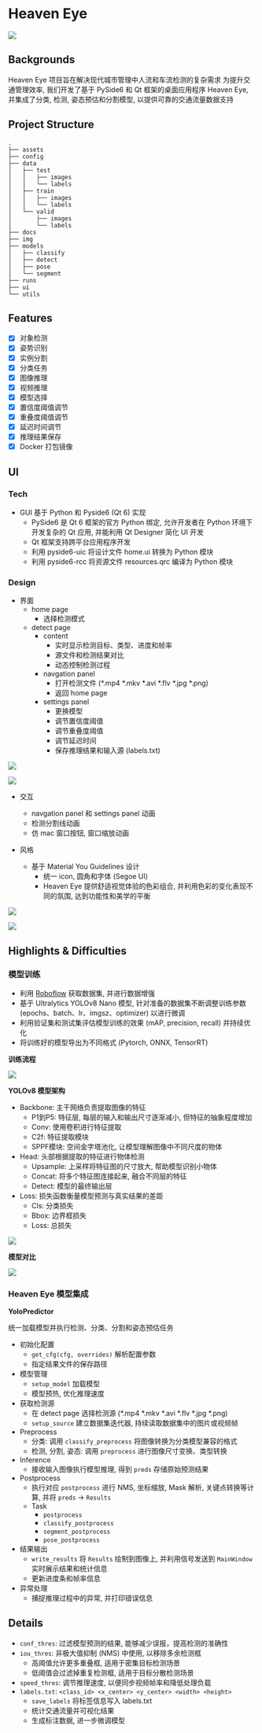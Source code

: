 # Heaven Eye

![](/assets/test.gif)

## Backgrounds

Heaven Eye 项目旨在解决现代城市管理中人流和车流检测的复杂需求
为提升交通管理效率, 我们开发了基于 PySide6 和 Qt 框架的桌面应用程序 Heaven Eye, 并集成了分类, 检测, 姿态预估和分割模型, 以提供可靠的交通流量数据支持

## Project Structure

```shell
.
├── assets
├── config
├── data
│   ├── test
│   │   ├── images
│   │   └── labels
│   ├── train
│   │   ├── images
│   │   └── labels
│   └── valid
│       ├── images
│       └── labels
├── docs
├── img
├── models
│   ├── classify
│   ├── detect
│   ├── pose
│   └── segment
├── runs
├── ui
└── utils
```
## Features

- [x] 对象检测
- [x] 姿势识别
- [x] 实例分割
- [x] 分类任务
- [x] 图像推理
- [x] 视频推理
- [x] 模型选择
- [x] 置信度阈值调节
- [x] 重叠度阈值调节
- [x] 延迟时间调节
- [x] 推理结果保存
- [x] Docker 打包镜像 

## UI 

### Tech

- GUI 基于 Python 和 Pyside6 (Qt 6) 实现
  - PySide6 是 Qt 6 框架的官方 Python 绑定, 允许开发者在 Python 环境下开发复杂的 Qt 应用, 并能利用 Qt Designer 简化 UI 开发
  - Qt 框架支持跨平台应用程序开发
  - 利用 pyside6-uic 将设计文件 home.ui 转换为 Python 模块
  - 利用 pyside6-rcc 将资源文件 resources.qrc 编译为 Python 模块

### Design

- 界面
  - home page
    - 选择检测模式
  - detect page
    - content
      - 实时显示检测目标、类型、进度和帧率
      - 源文件和检测结果对比
      - 动态控制检测过程
    - navgation panel
      - 打开检测文件 (*.mp4 *.mkv *.avi *.flv *.jpg *.png)
      - 返回 home page
    - settings panel
      - 更换模型
      - 调节置信度阈值
      - 调节重叠度阈值
      - 调节延迟时间
      - 保存推理结果和输入源 (labels.txt)

![](/assets/1.png)

![](/assets/2.png)

- 交互
  - navgation panel 和 settings panel 动画
  - 检测分割线动画
  - 仿 mac 窗口按钮, 窗口缩放动画

- 风格
  - 基于 Material You Guidelines 设计
    - 统一 icon, 圆角和字体 (Segoe UI)
    - Heaven Eye 提供舒适视觉体验的色彩组合, 并利用色彩的变化表现不同的氛围, 达到功能性和美学的平衡

![](/assets/3.png)

![](/assets/4.webp) 

## Highlights & Difficulties

### 模型训练

- 利用 [Roboflow](https://roboflow.com/?ref=ultralytics) 获取数据集, 并进行数据增强
- 基于 Ultralytics YOLOv8 Nano 模型, 针对准备的数据集不断调整训练参数 (epochs、batch、lr、imgsz、optimizer) 以进行微调
- 利用验证集和测试集评估模型训练的效果 (mAP, precision, recall) 并持续优化
- 将训练好的模型导出为不同格式 (Pytorch, ONNX, TensorRT) 

**训练流程**

![](/assets/7.png)

**YOLOv8 模型架构**

- Backbone: 主干网络负责提取图像的特征
  - P1到P5: 特征层, 每层的输入和输出尺寸逐渐减小, 但特征的抽象程度增加
  - Conv: 使用卷积进行特征提取
  - C2f: 特征提取模块
  - SPPF模块: 空间金字塔池化, 让模型理解图像中不同尺度的物体
- Head: 头部根据提取的特征进行物体检测
  - Upsample: 上采样将特征图的尺寸放大, 帮助模型识别小物体
  - Concat: 将多个特征图连接起来, 融合不同层的特征
  - Detect: 模型的最终输出层
- Loss: 损失函数衡量模型预测与真实结果的差距
  - Cls: 分类损失
  - Bbox: 边界框损失
  - Loss: 总损失

![](/assets/5.webp)

**模型对比**

![](/assets/6.avif)


### Heaven Eye 模型集成

**YoloPredictor** 

统一加载模型并执行检测、分类、分割和姿态预估任务

- 初始化配置  
  - `get_cfg(cfg, overrides)` 解析配置参数
  - 指定结果文件的保存路径
- 模型管理
  - `setup_model` 加载模型
  - 模型预热, 优化推理速度
- 获取检测源 
  - 在 detect page 选择检测源 (*.mp4 *.mkv *.avi *.flv *.jpg *.png)
  -  `setup_source` 建立数据集迭代器, 持续读取数据集中的图片或视频帧
- Preprocess  
  - 分类: 调用 `classify_preprocess` 将图像转换为分类模型兼容的格式  
  - 检测, 分割, 姿态: 调用 `preprocess` 进行图像尺寸变换、类型转换
- Inference
  - 接收输入图像执行模型推理, 得到 `preds` 存储原始预测结果
- Postprocess
  - 执行对应 `postprocess` 进行 NMS, 坐标缩放, Mask 解析, 关键点转换等计算, 并将 `preds` -> `Results`
  - Task
    - `postprocess`  
    - `classify_postprocess`  
    - `segment_postprocess`  
    - `pose_postprocess`  
- 结果输出
  - `write_results` 将 `Results` 绘制到图像上, 并利用信号发送到 `MainWindow`  实时展示结果和统计信息
  - 更新进度条和帧率信息
- 异常处理
  - 捕捉推理过程中的异常, 并打印错误信息

## Details

- `conf_thres`: 过滤模型预测的结果, 能够减少误报，提高检测的准确性
- `iou_thres`: 非极大值抑制 (NMS) 中使用, 以移除多余检测框
  - 高阈值允许更多重叠框, 适用于密集目标检测场景
  - 低阈值会过滤掉重复检测框, 适用于目标分散检测场景
- `speed_thres`: 调节推理速度, 以便同步视频帧率和降低处理负载
- `labels.txt`: `<class_id> <x_center> <y_center> <width> <height>`
  - `save_labels` 将标签信息写入 labels.txt
  - 统计交通流量并可视化结果
  - 生成标注数据, 进一步微调模型






